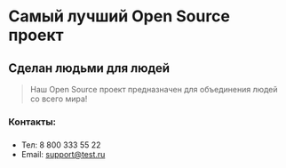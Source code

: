 # Самый лучший Open Source проект

## Сделан людьми для людей

> Наш Open Source проект предназначен для объединения людей со всего мира!

### Контакты:
###
* Тел: 8 800 333 55 22
* Email: support@test.ru
